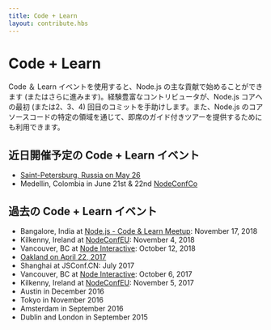 ```yaml
---
title: Code + Learn
layout: contribute.hbs
---
```

<!-- 
# Code + Learn

Code & Learn events allow you to get started (or go further) with Node.js core contributions. Experienced contributors help guide you through your first (or second or third or fourth) commit to Node.js core. They also are available to provide impromptu guided tours through specific areas of Node.js core source code.

 -->
# Code + Learn

Code ＆ Learn イベントを使用すると、Node.js の主な貢献で始めることができます (またはさらに進みます)。経験豊富なコントリビュータが、Node.js コアへの最初 (または2、3、4) 回目のコミットを手助けします。また、Node.js のコアソースコードの特定の領域を通じて、即席のガイド付きツアーを提供するためにも利用できます。

<!-- 
## Upcoming Code + Learn Events

- [Saint-Petersburg, Russia on May 26](https://medium.com/piterjs/code-learn-ce20d330530f) 
- Medellin, Colombia in June 21st & 22nd [NodeConfCo](https://colombia.nodeconf.com/)

 -->
## 近日開催予定の Code + Learn イベント

- [Saint-Petersburg, Russia on May 26](https://medium.com/piterjs/code-learn-ce20d330530f) 
- Medellin, Colombia in June 21st & 22nd [NodeConfCo](https://colombia.nodeconf.com/)

<!-- 
## Past Code + Learn Events

- Bangalore, India at [Node.js - Code & Learn Meetup](https://www.meetup.com/Polyglot-Languages-Runtimes-Java-JVM-nodejs-Swift/events/256057028/): November 17, 2018
- Kilkenny, Ireland at [NodeConfEU](https://www.nodeconf.eu/): November 4, 2018
- Vancouver, BC at [Node Interactive](https://events.linuxfoundation.org/events/node-js-interactive-2018/): October 12, 2018
- [Oakland on April 22, 2017](https://medium.com/the-node-js-collection/code-learn-learn-how-to-contribute-to-node-js-core-8a2dbdf9be45)
- Shanghai at JSConf.CN: July 2017
- Vancouver, BC at [Node Interactive](http://events.linuxfoundation.org/events/node-interactive): October 6, 2017
- Kilkenny, Ireland at [NodeConfEU](http://www.nodeconf.eu/): November 5, 2017
- Austin in December 2016
- Tokyo in November 2016
- Amsterdam in September 2016
- Dublin and London in September 2015

 -->
## 過去の Code + Learn イベント

- Bangalore, India at [Node.js - Code & Learn Meetup](https://www.meetup.com/Polyglot-Languages-Runtimes-Java-JVM-nodejs-Swift/events/256057028/): November 17, 2018
- Kilkenny, Ireland at [NodeConfEU](https://www.nodeconf.eu/): November 4, 2018
- Vancouver, BC at [Node Interactive](https://events.linuxfoundation.org/events/node-js-interactive-2018/): October 12, 2018
- [Oakland on April 22, 2017](https://medium.com/the-node-js-collection/code-learn-learn-how-to-contribute-to-node-js-core-8a2dbdf9be45)
- Shanghai at JSConf.CN: July 2017
- Vancouver, BC at [Node Interactive](http://events.linuxfoundation.org/events/node-interactive): October 6, 2017
- Kilkenny, Ireland at [NodeConfEU](http://www.nodeconf.eu/): November 5, 2017
- Austin in December 2016
- Tokyo in November 2016
- Amsterdam in September 2016
- Dublin and London in September 2015
